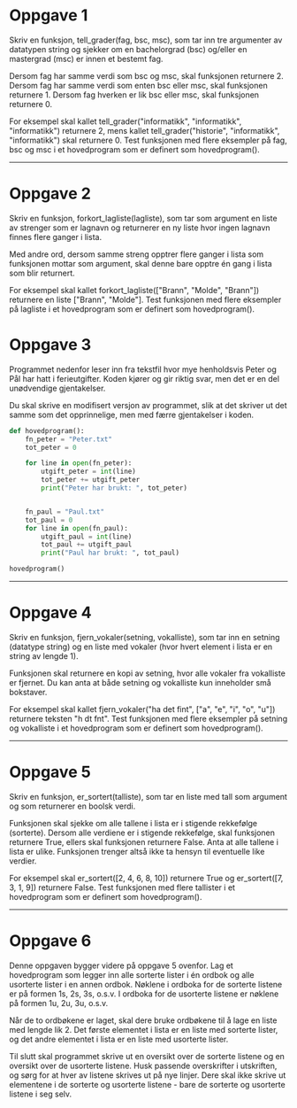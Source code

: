 # Oppgave 1

Skriv en funksjon, tell_grader(fag, bsc, msc), som tar inn tre argumenter av datatypen string og sjekker om en bachelorgrad (bsc) og/eller en mastergrad (msc) er innen et bestemt fag.

Dersom fag har samme verdi som bsc og msc, skal funksjonen returnere 2. Dersom fag har samme verdi som enten bsc eller msc, skal funksjonen returnere 1. Dersom fag hverken er lik bsc eller msc, skal funksjonen returnere 0.

For eksempel skal kallet tell_grader("informatikk", "informatikk", "informatikk") returnere 2, mens kallet tell_grader("historie", "informatikk", "informatikk") skal returnere 0. Test funksjonen med flere eksempler på fag, bsc og msc i et hovedprogram som er definert som hovedprogram().

---

# Oppgave 2

Skriv en funksjon, forkort_lagliste(lagliste), som tar som argument en liste av strenger som er lagnavn og returnerer en ny liste hvor ingen lagnavn finnes flere ganger i lista.

Med andre ord, dersom samme streng opptrer flere ganger i lista som funksjonen mottar som argument, skal denne bare opptre én gang i lista som blir returnert.

For eksempel skal kallet forkort_lagliste(["Brann", "Molde", "Brann"]) returnere en liste ["Brann", "Molde"]. Test funksjonen med flere eksempler på lagliste i et hovedprogram som er definert som hovedprogram().

# Oppgave 3

Programmet nedenfor leser inn fra tekstfil hvor mye henholdsvis Peter og Pål har hatt i ferieutgifter. Koden kjører og gir riktig svar, men det er en del unødvendige gjentakelser.

Du skal skrive en modifisert versjon av programmet, slik at det skriver ut det samme som det opprinnelige, men med færre gjentakelser i koden.

```python
def hovedprogram():
    fn_peter = "Peter.txt"
    tot_peter = 0

    for line in open(fn_peter):
        utgift_peter = int(line)
        tot_peter += utgift_peter
        print("Peter har brukt: ", tot_peter)


    fn_paul = "Paul.txt"
    tot_paul = 0
    for line in open(fn_paul):
        utgift_paul = int(line)
        tot_paul += utgift_paul
        print("Paul har brukt: ", tot_paul)

hovedprogram()
```

---

# Oppgave 4

Skriv en funksjon, fjern_vokaler(setning, vokalliste), som tar inn en setning (datatype string) og en liste med vokaler (hvor hvert element i lista er en string av lengde 1).

Funksjonen skal returnere en kopi av setning, hvor alle vokaler fra vokalliste er fjernet. Du kan anta at både setning og vokalliste kun inneholder små bokstaver.

For eksempel skal kallet fjern_vokaler("ha det fint", ["a", "e", "i", "o", "u"]) returnere teksten "h dt fnt". Test funksjonen med flere eksempler på setning og vokalliste i et hovedprogram som er definert som hovedprogram().

---

# Oppgave 5

Skriv en funksjon, er_sortert(talliste), som tar en liste med tall som argument og som returnerer en boolsk verdi.

Funksjonen skal sjekke om alle tallene i lista er i stigende rekkefølge (sorterte). Dersom alle verdiene er i stigende rekkefølge, skal funksjonen returnere True, ellers skal funksjonen returnere False. Anta at alle tallene i lista er ulike. Funksjonen trenger altså ikke ta hensyn til eventuelle like verdier.

For eksempel skal er_sortert([2, 4, 6, 8, 10]) returnere True og er_sortert([7, 3, 1, 9]) returnere False. Test funksjonen med flere tallister i et hovedprogram som er definert som hovedprogram().

---

# Oppgave 6

Denne oppgaven bygger videre på oppgave 5 ovenfor. Lag et hovedprogram som legger inn alle sorterte lister i én ordbok og alle usorterte lister i en annen ordbok. Nøklene i ordboka for de sorterte listene er på formen 1s, 2s, 3s, o.s.v. I ordboka for de usorterte listene er nøklene på formen 1u, 2u, 3u, o.s.v.

Når de to ordbøkene er laget, skal dere bruke ordbøkene til å lage en liste med lengde lik 2. Det første elementet i lista er en liste med sorterte lister, og det andre elementet i lista er en liste med usorterte lister.

Til slutt skal programmet skrive ut en oversikt over de sorterte listene og en oversikt over de usorterte listene. Husk passende overskrifter i utskriften, og sørg for at hver av listene skrives ut på nye linjer. Dere skal ikke skrive ut elementene i de sorterte og usorterte listene - bare de sorterte og usorterte listene i seg selv.
